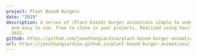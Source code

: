 ```yaml
---
project: Plant Based Burgers
date: "2019"
description: A series of (Plant-based) burger animations simple to understand
  and easy to use. Free to clone in your projects. Realised using Vanilla JS and
  SASS.
github: https://github.com/jonathangiardino/plant-based-burger-animations
url: https://jonathangiardino.github.io/plant-based-burger-animations/
---
```

